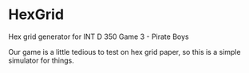 # HexGrid
Hex grid generator for INT D 350 Game 3 - Pirate Boys

Our game is a little tedious to test on hex grid paper, so this is a simple simulator for things.
